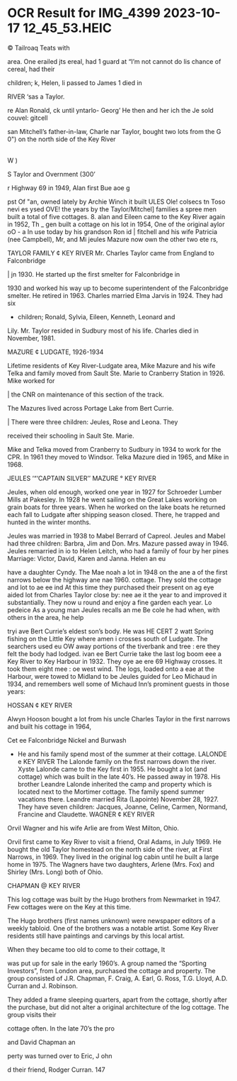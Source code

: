 # OCR Result for IMG_4399 2023-10-17 12_45_53.HEIC

© Tailroaq
Teats with

area. One
erailed jts
ereal, had
1 guard at
“I’m not
cannot do
lis chance
of cereal,
had their

children;
k, Helen,
li passed
to James
1 died in

RIVER
‘sas a
Taylor.

re Alan
Ronald,
ck until
yntarlo-
Georg’
He then
and her
ich the
Je sold
couvel:
gitcell

san Mitchell’s father-in-law, Charle
nar Taylor, bought two lots from the G
0") on the north side of the Key River

\
W
)

S Taylor and
Overnment (300’

r Highway 69 in 1949, Alan first Bue aoe
g

pst Of
"an, owned lately by Archie Winch
it built ULES Ole! colsecs tn Toso nevi es
ysed OVE! the years by the Taylor/Mitchel] families a
spree men built a total of five cottages. 8.
alan and Eileen came to the Key River again in 1952, Th
_ gen built a cottage on his lot in 1954, One of the original
aylor oO - a In use today by his grandson Ron id
| fitchell and his wife Patricia (nee Campbell), Mr, and Mi
jeules Mazure now own the other two ete rs,

TAYLOR FAMILY ¢ KEY RIVER
Mr. Charles Taylor came from England to Falconbridge

| jn 1930. He started up the first smelter for Falconbridge in

1930 and worked his way up to become superintendent of
the Falconbridge smelter. He retired in 1963.
Charles married Elma Jarvis in 1924. They had six

- children; Ronald, Sylvia, Eileen, Kenneth, Leonard and

Lily.
Mr. Taylor resided in Sudbury most of his life. Charles
died in November, 1981.

MAZURE ¢ LUDGATE, 1926-1934

Lifetime residents of Key River-Ludgate area, Mike
Mazure and his wife Telka and family moved from Sault
Ste. Marie to Cranberry Station in 1926. Mike worked for

| the CNR on maintenance of this section of the track.

The Mazures lived across Portage Lake from Bert Currie.

| There were three children: Jeules, Rose and Leona. They

received their schooling in Sault Ste. Marie.

Mike and Telka moved from Cranberry to Sudbury in 1934
to work for the CPR. In 1961 they moved to Windsor. Telka
Mazure died in 1965, and Mike in 1968.

JEULES ‘“‘CAPTAIN SILVER’’ MAZURE ° KEY RIVER

Jeules, when old enough, worked one year in 1927 for
Schroeder Lumber Mills at Pakesley. In 1928 he went sailing
on the Great Lakes working on grain boats for three years.
When he worked on the lake boats he returned each fall to
Ludgate after shipping season closed. There, he trapped and
hunted in the winter months.

Jeules was married in 1938 to Mabel Berrard of Capreol.
Jeules and Mabel had three children: Barbra, Jim and Don.
Mrs. Mazure passed away in 1946. Jeules remarried in io
to Helen Leitch, who had a family of four by her pines
Marriage: Victor, David, Karen and Janna. Helen an eu

have a daughter Cyndy.
The Mae noah a lot in 1948 on the ane a
of the first narrows below the highway ane nae 1960.
cottage. They sold the cottage and lot to ae ee ind
At this time they purchased their present on ag eye aided
lot from Charles Taylor close by: nee ae it the year
to and improved it substantially. They now u
round and enjoy a fine garden each year. Lo pedeice
As a young man Jeules recalls an me Be cole
he had when, with others in the area, he help

tryi
ave Bert Currie’s eldest son’s body. He was
HE CERT 2 watt Spring fishing on the Little Key where
amen i crosses south of Ludgate. The searchers used
eu OW away portions of the tiverbank and tree
: ere they felt the body had lodged.
ivan ee Bert Currie take the last log boom
eee a Key River to Key Harbour in 1932. They
oye ae ere 69 Highway crosses. It took them eight
mee : oe west wind. The logs, loaded onto a
eae at the Harbour, were towed to Midland to be
Jeules guided for Leo Michaud in 1934, and remembers
well some of Michaud Inn’s prominent guests in those years:

HOSSAN ¢ KEY RIVER

Alwyn Hooson bought a lot from his uncle Charles Taylor
in the first narrows and built his cottage in 1964,

Cet ee Falconbridge Nickel and Burwash
- He and his family spend most of the
summer at their cottage.
LALONDE e KEY RIVER
The Lalonde family on the first narrows down the river.
Xyste Lalonde came to the Key first in 1955. He bought a
lot (and cottage) which was built in the late 40’s. He passed
away in 1978. His brother Leandre Lalonde inherited the
camp and property which is located next to the Mortimer
cottage. The family spend summer vacations there. Leandre
married Rita (Lapointe) November 28, 1927. They have
seven children: Jacques, Joanne, Celine, Carmen, Normand,
Francine and Claudette.
WAGNER ¢ KEY RIVER

Orvil Wagner and his wife Arlie are from West Milton,
Ohio.

Orvil first came to Key River to visit a friend, Oral Adams,
in July 1969. He bought the old Taylor homestead on the
north side of the river, at First Narrows, in 1969. They lived
in the original log cabin until he built a large home in
1975. The Wagners have two daughters, Arlene (Mrs. Fox)
and Shirley (Mrs. Long) both of Ohio.

CHAPMAN @ KEY RIVER

This log cottage was built by the Hugo brothers from
Newmarket in 1947. Few cottages were on the Key at this
time.

The Hugo brothers (first names unknown) were
newspaper editors of a weekly tabloid. One of the brothers
was a notable artist. Some Key River residents still have
paintings and carvings by this local artist.

When they became too old to come to their cottage, It

was put up for sale in the early 1960’s. A group named the
“Sporting Investors”, from London area, purchased the
cottage and property. The group consisted of J.R.
Chapman, F. Craig, A. Earl, G. Ross, T.G. Lloyd, A.D.
Curran and J. Robinson.

They added a frame sleeping quarters, apart from the
cottage, shortly after the purchase, but did not alter a
original architecture of the log cottage. The group visits their

cottage often.
In the late 70’s the pro

and David Chapman an

perty was turned over to Eric, J ohn

d their friend, Rodger Curran.
147

